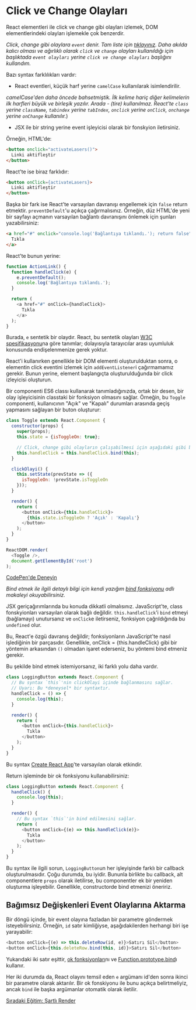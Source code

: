 <h1>Click ve Change Olayları</h1>

React elementleri ile click ve change gibi olayları izlemek, DOM elementlerindeki olayları işlemekle çok benzerdir.

<i>Click, change gibi olaylara `event` denir.
Tam liste için <a href="https://www.w3schools.com/jsref/dom_obj_event.asp">tıklayınız</a>.
Daha akılda kalıcı olması ve ağırlıklı olarak `click` ve `change` olayları kullanıldığı için
başlıktada `event olayları` yerine `click ve change olayları` başlığını kullandım.</i>

Bazı syntax farklılıkları vardır:

* React eventleri, küçük harf yerine `camelCase` kullanılarak isimlendirilir.

<i>camelCase'den daha öncede bahsetmiştik.
İlk kelime hariç diğer kelimelerin ilk harfleri büyük ve birleşik yazılır. Arada - (tire) kullanılmaz.
React'te `class` yerine `className`, `tabindex` yerine `tabIndex`, `onclick` yerine `onClick`, `onchange` yerine `onChange` kullanılır.</i>)

* JSX ile bir string yerine event işleyicisi olarak bir fonskyion iletirsiniz.

Örneğin, HTML'de:

```html
<button onclick="activateLasers()">
  Linki aktifleştir
</button>
```

React'te ise biraz farklıdır:

```html
<button onClick={activateLasers}>
  Linki aktifleştir
</button>
```

Başka bir fark ise React'te varsayılan davranışı engellemek için `false` return etmektir.
`preventDefault`'u açıkça çağırmalısınız.
Örneğin, düz HTML'de yeni bir sayfayı açmanın varsayılan bağlantı davranışını önlemek için şunları yazabilirsiniz:

```html
<a href="#" onclick="console.log('Bağlantıya tıklandı.'); return false">
  Tıkla
</a>
```

React'te bunun yerine:

```js
function ActionLink() {
  function handleClick(e) {
    e.preventDefault();
    console.log('Bağlantıya tıklandı.');
  }

  return (
    <a href="#" onClick={handleClick}>
      Tıkla
    </a>
  );
}
```

Burada, `e` sentetik bir olaydır.
React, bu sentetik olayları <a href="https://www.w3.org/TR/DOM-Level-3-Events">W3C spesifikasyonu</a>na göre tanımlar;
dolayısıyla tarayıcılar arası uyumluluk konusunda endişelenmenize gerek yoktur.

React'i kullanırken genellikle bir DOM elementi oluşturulduktan sonra, o elementin click eventini izlemek için
`addEventListener`i çağırmamamız gerekir.
Bunun yerine, element başlangıçta oluşturulduğunda bir click izleyicisi oluşturun.

Bir componenti ES6 classı kullanarak tanımladığınızda, ortak bir desen, bir olay işleyicisinin classtaki bir fonksiyon olmasını sağlar. Örneğin, bu `Toggle` componenti, kullanıcının "Açık" ve "Kapalı" durumları arasında geçiş yapmasını sağlayan bir buton oluşturur:


```js
class Toggle extends React.Component {
  constructor(props) {
    super(props);
    this.state = {isToggleOn: true};

    // Click, change gibi olayların çalışabilmesi için aşağıdaki gibi bind etmek gerekir.
    this.handleClick = this.handleClick.bind(this);
  }

  clickOlayi() {
    this.setState(prevState => ({
      isToggleOn: !prevState.isToggleOn
    }));
  }

  render() {
    return (
      <button onClick={this.handleClick}>
        {this.state.isToggleOn ? 'Açık' : 'Kapalı'}
      </button>
    );
  }
}

ReactDOM.render(
  <Toggle />,
  document.getElementById('root')
);
```

<a href="http://codepen.io/gaearon/pen/xEmzGg?editors=0010">CodePen'de Deneyin</a>

<i>Bind etmek ile ilgili detaylı bilgi için kendi yazığım <a href="https://omergulcicek.com/blog/bind-fonksiyonu">bind fonksiyonu</a> adlı makaleyi okuyabilirsiniz.</i>

JSX geriçağırımlarında bu konuda dikkatli olmalısınız. JavaScript'te, class fonskyionları varsayılan olarak bağlı değildir.
`this.handleClick`'i `bind` etmeyi (bağlamayı) unutursanız ve `onClick`e iletirseniz, fonksiyon çağrıldığında bu `undefined` olur.

Bu, React'e özgü davranış değildir; fonksiyonların JavaScript'te nasıl işlediğinin bir parçasıdır.
Genellikle, onClick = {this.handleClick} gibi bir yöntemin arkasından `()` olmadan işaret ederseniz, bu yöntemi bind etmeniz gerekir.

Bu şekilde bind etmek istemiyorsanız, iki farklı yolu daha vardır.

```js
class LoggingButton extends React.Component {
  // Bu syntax `this`'nin clickOlayi içinde bağlanmasını sağlar.
  // Uyarı: Bu *deneysel* bir syntaxtır.
  handleClick = () => {
    console.log(this);
  }

  render() {
    return (
      <button onClick={this.handleClick}>
        Tıkla
      </button>
    );
  }
}
```

Bu syntax <a href="https://github.com/facebookincubator/create-react-app">Create React App</a>'te varsayılan olarak etkindir.

Return işleminde bir ok fonksiyonu kullanabilirsiniz:

```js
class LoggingButton extends React.Component {
  handleClick() {
    console.log(this);
  }

  render() {
    // Bu syntax `this`'in bind edilmesini sağlar.
    return (
      <button onClick={(e) => this.handleClick(e)}>
        Tıkla
      </button>
    );
  }
}
```

Bu syntax ile ilgili sorun, `LoggingButton`un her işleyişinde farklı bir callback oluşturulmasıdır.
Çoğu durumda, bu iyidir.
Bununla birlikte bu callback, alt componentlere `props` olarak iletilirse, bu componentler ek bir yeniden oluşturma işleyebilir.
Genellikle, constructorde bind etmenizi öneririz.

<h2>Bağımsız Değişkenleri Event Olaylarına Aktarma</h2>

Bir döngü içinde, bir event olayına fazladan bir parametre göndermek isteyebilirsiniz.
Örneğin, `id` satır kimliğiyse, aşağıdakilerden herhangi biri işe yarayabilir:

```js
<button onClick={(e) => this.deleteRow(id, e)}>Satırı Sil</button>
<button onClick={this.deleteRow.bind(this, id)}>Satırı Sil</button>
```

Yukarıdaki iki satır eşittir, <a href="https://developer.mozilla.org/en-US/docs/Web/JavaScript/Reference/Functions/Arrow_functions">ok fonksiyonları</a>nı ve
<a href="https://developer.mozilla.org/en-US/docs/Web/JavaScript/Reference/Global_objects/Function/bind">Function.prototype.bind</a>ı kullanır.

Her iki durumda da, React olayını temsil eden `e` argümanı id'den sonra ikinci bir parametre olarak aktarılır.
Bir ok fonskiyonu ile bunu açıkça belirtmeliyiz, ancak `bind` ile başka argümanlar otomatik olarak iletilir.

<a href="https://omergulcicek.github.io/reactjs/hizli-baslangic/sartli-render">Sıradaki Eğitim: Şartlı Render</a>
